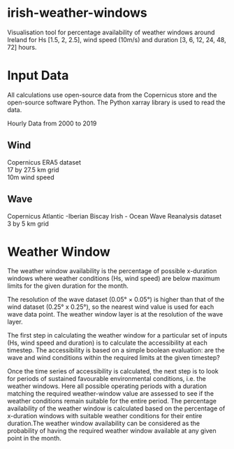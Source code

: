 # irish-weather-windows
Visualisation tool for percentage availability of weather windows around Ireland for Hs [1.5, 2, 2.5], wind speed (10m/s) and duration [3, 6, 12, 24, 48, 72] hours.


# Input Data
All calculations use open-source data from the Copernicus store and the open-source software Python. The Python xarray library is used to read the data.

Hourly Data from 2000 to 2019

## Wind 
Copernicus ERA5 dataset <br />
17 by 27.5 km grid <br />
10m wind speed <br />

## Wave 
Copernicus Atlantic -Iberian Biscay Irish - Ocean Wave Reanalysis dataset <br />
3 by 5 km grid <br />


# Weather Window 
The weather window availability is the percentage of possible x-duration windows where weather conditions (Hs, wind speed) are below maximum limits for the 
given duration for the month.

The resolution of the wave dataset (0.05° × 0.05°) is higher than that of the wind dataset 
(0.25° x 0.25°), so the nearest wind value is used for each wave data point. The weather window layer is at the resolution of the wave layer.
 
The first step in calculating the weather window for a particular set of inputs (Hs, wind speed and duration) is to calculate the accessibility at each timestep. 
The accessibility is based on a simple boolean evaluation: are the wave and wind conditions within the required limits at the given timestep?

Once the time series of accessibility is calculated, the next step is to look for periods of sustained favourable environmental conditions, i.e. the weather 
windows. Here all possible operating periods with a duration matching the required weather-window value are assessed to see if the weather conditions remain 
suitable for the entire period. The percentage availability of the weather window is calculated based on the percentage of x-duration windows with suitable 
weather conditions for their entire duration.The weather window availability can be considered as the probability of having the required weather window available 
at any given point in the month.



